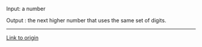 Input: a number

Output : the next higher number that uses the same set of digits.

---

[Link to origin](https://www.reddit.com/r/dailyprogrammer/qp3ub)